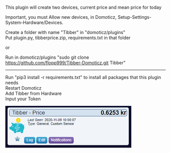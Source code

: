 This plugin will create two devices, current price and mean price for today

Important, you must Allow new devices, in Domoticz, Setup-Settings-System-Hardware/Devices.

Create a folder with name "Tibber" in "domoticz/plugins"  
Put plugin.py, tibberprice.zip, requirements.txt in that folder  

or

Run in domoticz/plugins "sudo git clone https://github.com/flopp999/Tibber-Domoticz.git Tibber"

-------------------

Run "pip3 install -r requirements.txt" to install all packages that this plugin needs  
Restart Domoticz  
Add Tibber from Hardware  
Input your Token  

![](./tibber.png "Photo")
